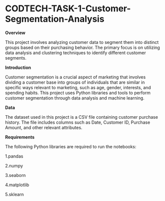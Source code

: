 # CODTECH-TASK-1-Customer-Segmentation-Analysis

**Overview**

This project involves analyzing customer data to segment them into distinct groups based on their purchasing behavior. The primary focus is on utilizing data analysis and clustering techniques to identify different customer segments.

**Introduction**

Customer segmentation is a crucial aspect of marketing that involves dividing a customer base into groups of individuals that are similar in specific ways relevant to marketing, such as age, gender, interests, and spending habits. This project uses Python libraries and tools to perform customer segmentation through data analysis and machine learning.

**Data**

The dataset used in this project is a CSV file containing customer purchase history. The file includes columns such as Date, Customer ID, Purchase Amount, and other relevant attributes.

**Requirements**

The following Python libraries are required to run the notebooks:

1.pandas

2.numpy

3.seaborn

4.matplotlib

5.sklearn

